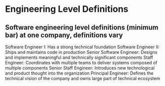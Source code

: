# Engineering Level Definitions

## Software engineering level definitions (minimum bar) at one company, definitions vary

Software Engineer I: Has a strong technical foundation
Software Engineer II: Ships and maintains code in production
Senior Software Engineer: Designs and implements meaningful and technically significant components
Staff Engineer: Coordinates with multiple teams to deliver systems composed of multiple components
Senior Staff Engineer: Introduces new technological and product thought into the organization
Principal Engineer: Defines the technical vision of the company and owns large part of technical ecosystem

